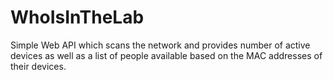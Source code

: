 WhoIsInTheLab
=============

Simple Web API which scans the network and provides number of active devices as well as a list of people available based on the MAC addresses of their devices.


